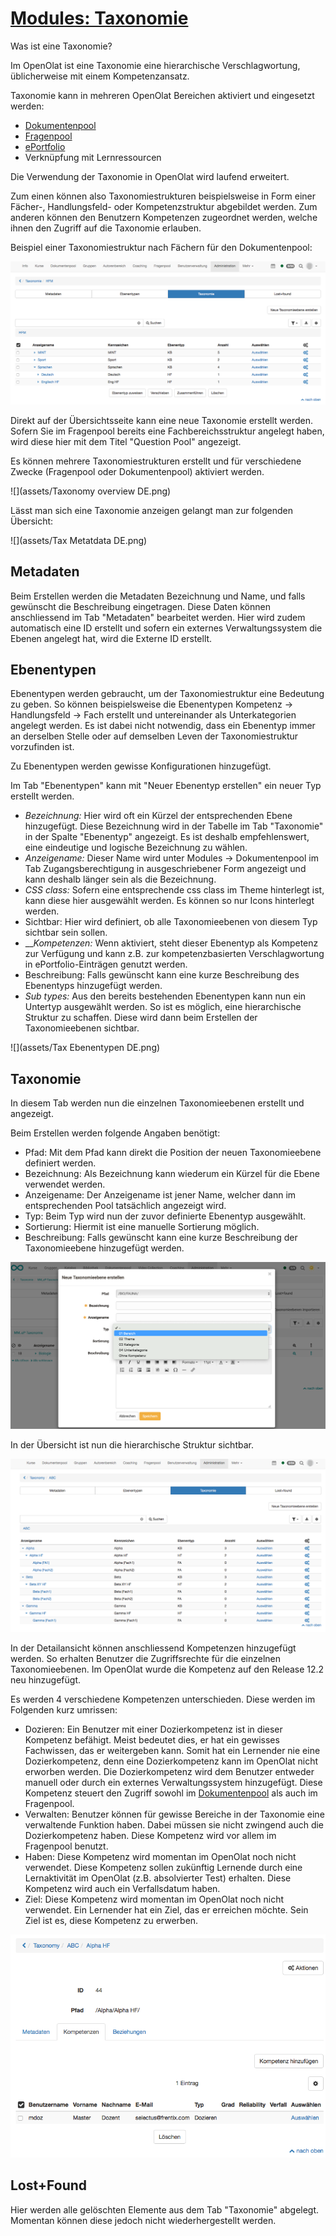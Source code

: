 #  [Modules: Taxonomie](Modules%EF%B9%95+Taxonomie.html)

Was ist eine Taxonomie?

Im OpenOlat ist eine Taxonomie eine hierarchische Verschlagwortung,
üblicherweise mit einem Kompetenzansatz.

Taxonomie kann in mehreren OpenOlat Bereichen aktiviert und eingesetzt werden:

  * [Dokumentenpool](Modules%EF%B9%95+Dokumentenpool.html)
  * [Fragenpool](Fragenpool.html)
  * [ePortfolio](Kompetenzen+verschlagworten.html)
  * Verknüpfung mit Lernressourcen

Die Verwendung der Taxonomie in OpenOlat wird laufend erweitert.

Zum einen können also Taxonomiestrukturen beispielsweise in Form einer
Fächer-, Handlungsfeld- oder Kompetenzstruktur abgebildet werden. Zum anderen
können den Benutzern Kompetenzen zugeordnet werden, welche ihnen den Zugriff
auf die Taxonomie erlauben.

  

Beispiel einer Taxonomiestruktur nach Fächern für den Dokumentenpool:

![](assets/Taxonomie_Struktur_DE.png)

Direkt auf der Übersichtsseite kann eine neue Taxonomie erstellt werden.
Sofern Sie im Fragenpool bereits eine Fachbereichsstruktur angelegt haben,
wird diese hier mit dem Titel "Question Pool" angezeigt.

Es können mehrere Taxonomiestrukturen erstellt und für verschiedene Zwecke
(Fragenpool oder Dokumentenpool) aktiviert werden.

![](assets/Taxonomy overview DE.png)

Lässt man sich eine Taxonomie anzeigen gelangt man zur folgenden Übersicht:

![](assets/Tax Metatdata DE.png)

  

## Metadaten

Beim Erstellen werden die Metadaten Bezeichnung und Name, und falls gewünscht
die Beschreibung eingetragen. Diese Daten können anschliessend im Tab
"Metadaten" bearbeitet werden. Hier wird zudem automatisch eine ID erstellt
und sofern ein externes Verwaltungssystem die Ebenen angelegt hat, wird die
Externe ID erstellt.

  

## Ebenentypen

Ebenentypen werden gebraucht, um der Taxonomiestruktur eine Bedeutung zu
geben. So können beispielsweise die Ebenentypen Kompetenz → Handlungsfeld →
Fach erstellt und untereinander als Unterkategorien angelegt werden. Es ist
dabei nicht notwendig, dass ein Ebenentyp immer an derselben Stelle oder auf
demselben Leven der Taxonomiestruktur vorzufinden ist.

Zu Ebenentypen werden gewisse Konfigurationen hinzugefügt.

Im Tab "Ebenentypen" kann mit "Neuer Ebenentyp erstellen" ein neuer Typ
erstellt werden.

  *  _Bezeichnung:_ Hier wird oft ein Kürzel der entsprechenden Ebene hinzugefügt. Diese Bezeichnung wird in der Tabelle im Tab "Taxonomie" in der Spalte "Ebenentyp" angezeigt. Es ist deshalb empfehlenswert, eine eindeutige und logische Bezeichnung zu wählen.
  *  _Anzeigename:_ Dieser Name wird unter Modules → Dokumentenpool im Tab Zugangsberechtigung in ausgeschriebener Form angezeigt und kann deshalb länger sein als die Bezeichnung. 
  *  _CSS class:_ Sofern eine entsprechende css class im Theme hinterlegt ist, kann diese hier ausgewählt werden. Es können so nur Icons hinterlegt werden.
  * Sichtbar: Hier wird definiert, ob alle Taxonomieebenen von diesem Typ sichtbar sein sollen.
  *  ___Kompetenzen:_ Wenn aktiviert, steht dieser Ebenentyp als Kompetenz zur Verfügung und kann z.B. zur kompetenzbasierten Verschlagwortung in ePortfolio-Einträgen genutzt werden.
  * Beschreibung: Falls gewünscht kann eine kurze Beschreibung des Ebenentyps hinzugefügt werden.
  *  _Sub types:_ Aus den bereits bestehenden Ebenentypen kann nun ein Untertyp ausgewählt werden. So ist es möglich, eine hierarchische Struktur zu schaffen. Diese wird dann beim Erstellen der Taxonomieebenen sichtbar. 

  

![](assets/Tax Ebenentypen DE.png)

## Taxonomie

In diesem Tab werden nun die einzelnen Taxonomieebenen erstellt und angezeigt.

Beim Erstellen werden folgende Angaben benötigt:

  * Pfad: Mit dem Pfad kann direkt die Position der neuen Taxonomieebene definiert werden.
  * Bezeichnung: Als Bezeichnung kann wiederum ein Kürzel für die Ebene verwendet werden.
  * Anzeigename: Der Anzeigename ist jener Name, welcher dann im entsprechenden Pool tatsächlich angezeigt wird.
  * Typ: Beim Typ wird nun der zuvor definierte Ebenentyp ausgewählt.
  * Sortierung: Hiermit ist eine manuelle Sortierung möglich.
  * Beschreibung: Falls gewünscht kann eine kurze Beschreibung der Taxonomieebene hinzugefügt werden.

![](assets/Taxebenen.png)

In der Übersicht ist nun die hierarchische Struktur sichtbar.

![](assets/taxonomy_taxonomie_DE.png)

In der Detailansicht können anschliessend Kompetenzen hinzugefügt werden. So
erhalten Benutzer die Zugriffsrechte für die einzelnen Taxonomieebenen. Im
OpenOlat wurde die Kompetenz auf den Release 12.2 neu hinzugefügt.

Es werden 4 verschiedene Kompetenzen unterschieden. Diese werden im Folgenden
kurz umrissen:

  * Dozieren: Ein Benutzer mit einer Dozierkompetenz ist in dieser Kompetenz befähigt. Meist bedeutet dies, er hat ein gewisses Fachwissen, das er weitergeben kann. Somit hat ein Lernender nie eine Dozierkompetenz, denn eine Dozierkompetenz kann im OpenOlat nicht erworben werden. Die Dozierkompetenz wird dem Benutzer entweder manuell oder durch ein externes Verwaltungssystem hinzugefügt. Diese Kompetenz steuert den Zugriff sowohl im [Dokumentenpool](Modules%EF%B9%95+Dokumentenpool.html) als auch im Fragenpool.
  * Verwalten: Benutzer können für gewisse Bereiche in der Taxonomie eine verwaltende Funktion haben. Dabei müssen sie nicht zwingend auch die Dozierkompetenz haben. Diese Kompetenz wird vor allem im Fragenpool benutzt.
  * Haben: Diese Kompetenz wird momentan im OpenOlat noch nicht verwendet. Diese Kompetenz sollen zukünftig Lernende durch eine Lernaktivität im OpenOlat (z.B. absolvierter Test) erhalten. Diese Kompetenz wird auch ein Verfallsdatum haben.
  * Ziel: Diese Kompetenz wird momentan im OpenOlat noch nicht verwendet. Ein Lernender hat ein Ziel, das er erreichen möchte. Sein Ziel ist es, diese Kompetenz zu erwerben.

![](assets/taxonomy_detail_DE.png)

## Lost+Found

Hier werden alle gelöschten Elemente aus dem Tab "Taxonomie" abgelegt.
Momentan können diese jedoch nicht wiederhergestellt werden.

  

  

